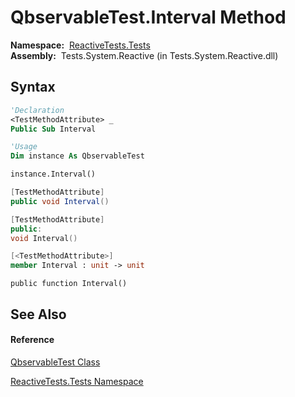 # QbservableTest.Interval Method

**Namespace:**  [ReactiveTests.Tests](ReactiveTests.Tests\ReactiveTests.Tests.md)  
**Assembly:**  Tests.System.Reactive (in Tests.System.Reactive.dll)

## Syntax

```vb
'Declaration
<TestMethodAttribute> _
Public Sub Interval
```

```vb
'Usage
Dim instance As QbservableTest

instance.Interval()
```

```csharp
[TestMethodAttribute]
public void Interval()
```

```c++
[TestMethodAttribute]
public:
void Interval()
```

```fsharp
[<TestMethodAttribute>]
member Interval : unit -> unit 
```

```jscript
public function Interval()
```

## See Also

#### Reference

[QbservableTest Class](QbservableTest\QbservableTest.md)

[ReactiveTests.Tests Namespace](ReactiveTests.Tests\ReactiveTests.Tests.md)




